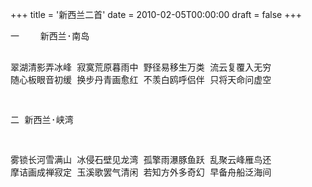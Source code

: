 +++
title = '新西兰二首'
date = 2010-02-05T00:00:00
draft = false
+++

<div class="poem">
<pre>
一    新西兰·南岛

翠湖清影弄冰峰  寂寞荒原暮雨中
野径易移生万类  流云复覆入无穷
随心板眼音初缓  换步丹青画愈红
不羡白鸥呼侣伴  只将天命问虚空

二    新西兰·峡湾

雾锁长河雪满山  冰侵石壁见龙湾
孤擎雨瀑豚鱼跃  乱聚云峰雁鸟还
摩诘画成禅寂定  玉溪歌罢气清闲
若知方外多奇幻  早备舟船泛海间
</pre>
</div>
